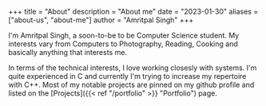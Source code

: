 +++
title = "About"
description = "About me"
date = "2023-01-30"
aliases = ["about-us", "about-me"]
author = "Amritpal Singh"
+++

I'm Amritpal Singh, a soon-to-be to be Computer Science student.
My interests vary from Computers to Photography, Reading,
Cooking and basically anything that interests me.

In terms of the technical interests, I love working closesly with systems.
I'm quite experienced in C and currently I'm trying to increase my repertoire
with C++. Most of my notable projects are pinned on my github profile
and listed on the [Projects]({{< ref "/portfolio" >}} "Portfolio") page.